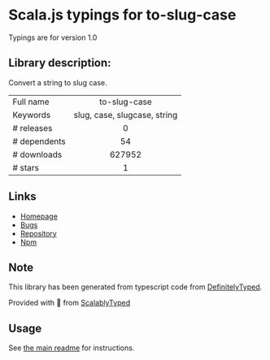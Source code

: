 
# Scala.js typings for to-slug-case

Typings are for version 1.0

## Library description:
Convert a string to slug case.

|                    |                 |
| ------------------ | :-------------: |
| Full name          | to-slug-case |
| Keywords           | slug, case, slugcase, string |
| # releases         | 0 |
| # dependents       | 54 |
| # downloads        | 627952 |
| # stars            | 1 |

## Links
- [Homepage](https://github.com/ianstormtaylor/to-slug-case)
- [Bugs](https://github.com/ianstormtaylor/to-slug-case/issues)
- [Repository](https://github.com/ianstormtaylor/to-slug-case)
- [Npm](https://www.npmjs.com/package/to-slug-case)
    


## Note
This library has been generated from typescript code from [DefinitelyTyped](https://definitelytyped.org).

Provided with :purple_heart: from [ScalablyTyped](https://github.com/oyvindberg/ScalablyTyped)

## Usage
See [the main readme](../../readme.md) for instructions.


